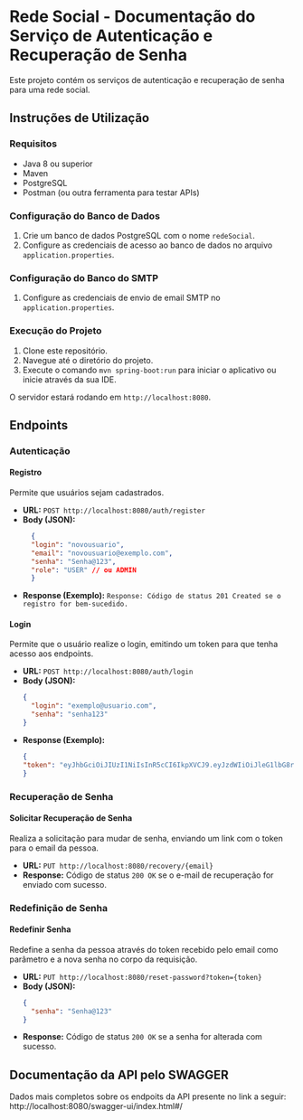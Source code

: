 # Rede Social - Documentação do Serviço de Autenticação e Recuperação de Senha

Este projeto contém os serviços de autenticação e recuperação de senha para uma rede social.

## Instruções de Utilização

### Requisitos

- Java 8 ou superior
- Maven
- PostgreSQL
- Postman (ou outra ferramenta para testar APIs)

### Configuração do Banco de Dados

1. Crie um banco de dados PostgreSQL com o nome `redeSocial`.
2. Configure as credenciais de acesso ao banco de dados no arquivo `application.properties`.

### Configuração do Banco do SMTP

1. Configure as credenciais de envio de email SMTP no `application.properties`.

### Execução do Projeto

1. Clone este repositório.
2. Navegue até o diretório do projeto.
3. Execute o comando `mvn spring-boot:run` para iniciar o aplicativo ou inicie através da sua IDE.

O servidor estará rodando em `http://localhost:8080`.

## Endpoints

### Autenticação

#### Registro

Permite que usuários sejam cadastrados.

- **URL:** `POST http://localhost:8080/auth/register`
- **Body (JSON):**
  ```json
    {
    "login": "novousuario",
    "email": "novousuario@exemplo.com",
    "senha": "Senha@123",
    "role": "USER" // ou ADMIN
    }
  
- **Response (Exemplo):**
    `Response: Código de status 201 Created se o registro for bem-sucedido.`

#### Login

Permite que o usuário realize o login, emitindo um token para que tenha acesso aos endpoints.

- **URL:** `POST http://localhost:8080/auth/login`
- **Body (JSON):**
  ```json
  {
    "login": "exemplo@usuario.com",
    "senha": "senha123"
  }
  
- **Response (Exemplo):**
    ```json
    {
    "token": "eyJhbGciOiJIUzI1NiIsInR5cCI6IkpXVCJ9.eyJzdWIiOiJleG1lbG8rdXN1YXJpb0Bjb21wYW55LmNvbSIsImlhdCI6MTYzMzUxMzQyMiwiZXhwIjoxNjMzNTEzNTQyfQ.55oP6okzdzvFj4xV7LsIw1U6VQ-zMBv1YyXYtJkxJ2A"
    }
    ```

### Recuperação de Senha

#### Solicitar Recuperação de Senha

Realiza a solicitação para mudar de senha, enviando um link com o token para o email da pessoa.

- **URL:** `PUT http://localhost:8080/recovery/{email}`
- **Response:** Código de status `200 OK` se o e-mail de recuperação for enviado com sucesso.

### Redefinição de Senha

#### Redefinir Senha

Redefine a senha da pessoa através do token recebido pelo email como parâmetro e a nova senha no corpo da requisição.

- **URL:** `PUT http://localhost:8080/reset-password?token={token}`
- **Body (JSON):**
  ```json
  {
    "senha": "Senha@123"
  }
- **Response:** Código de status `200 OK` se a senha for alterada com sucesso.



## Documentação da API pelo SWAGGER

Dados mais completos sobre os endpoits da API presente no link a seguir:
http://localhost:8080/swagger-ui/index.html#/
